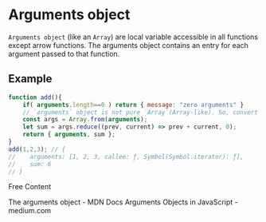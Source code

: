 # Arguments object

`Arguments object` (like an `Array`) are local variable accessible in all  functions except arrow functions. The arguments object contains an entry for each argument passed to that function.

## Example
```js
function add(){
    if( arguments.length==0 ) return { message: "zero arguments" }
    // `arguments` object is not pure `Array`(Array-like). So, convert it to array and stored in `args`
    const args = Array.from(arguments);
    let sum = args.reduce((prev, current) => prev + current, 0);
    return { arguments, sum };
}
add(1,2,3); // { 
//    arguments: [1, 2, 3, callee: ƒ, Symbol(Symbol.iterator): ƒ], 
//    sum: 6 
// }
```

<ResourceGroupTitle>Free Content</ResourceGroupTitle>

<BadgeLink colorScheme="yellow" badgeText="Read More" href="https://developer.mozilla.org/en-US/docs/Web/JavaScript/Reference/Functions/arguments">The arguments object - MDN Docs</BadgeLink>
<BadgeLink colorScheme="yellow" badgeText="Read" href="[https://developer.mozilla.org/en-US/docs/Web/JavaScript/Reference/Functions/arguments](https://medium.com/javascript-dots/arguments-objects-in-javascript-e060df501610)">Arguments Objects in JavaScript - medium.com</BadgeLink>
